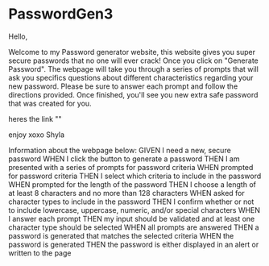 # PasswordGen3

Hello, 

Welcome to my Password generator website, this website gives you super secure passwords that no one will ever crack! Once you click on "Generate Password". The webpage will take you through a series of prompts that will ask you specifics questions about different characteristics regarding your new password. Please be sure to answer each prompt and follow the directions provided. Once finished, you'll see you new extra safe password that was created for you. 

heres the link 
""

enjoy xoxo
Shyla

Information about the webpage below:
GIVEN I need a new, secure password
WHEN I click the button to generate a password
THEN I am presented with a series of prompts for password criteria
WHEN prompted for password criteria
THEN I select which criteria to include in the password
WHEN prompted for the length of the password
THEN I choose a length of at least 8 characters and no more than 128 characters
WHEN asked for character types to include in the password
THEN I confirm whether or not to include lowercase, uppercase, numeric, and/or special characters
WHEN I answer each prompt
THEN my input should be validated and at least one character type should be selected
WHEN all prompts are answered
THEN a password is generated that matches the selected criteria
WHEN the password is generated
THEN the password is either displayed in an alert or written to the page
